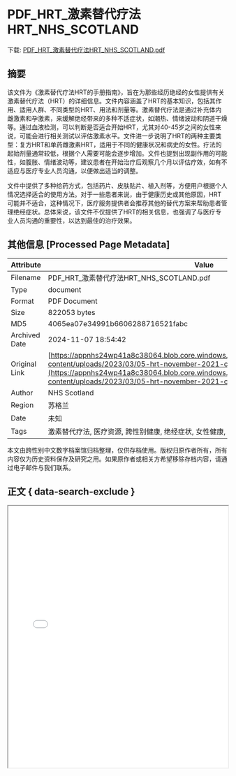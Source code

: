 # PDF_HRT_激素替代疗法HRT_NHS_SCOTLAND

<!-- tcd_download_link -->
下载: [PDF_HRT_激素替代疗法HRT_NHS_SCOTLAND.pdf](PDF_HRT_激素替代疗法HRT_NHS_SCOTLAND.pdf)
<!-- tcd_download_link_end -->

## 摘要

<!-- tcd_abstract -->
该文件为《激素替代疗法HRT的手册指南》，旨在为那些经历绝经的女性提供有关激素替代疗法（HRT）的详细信息。文件内容涵盖了HRT的基本知识，包括其作用、适用人群、不同类型的HRT、用法和剂量等。激素替代疗法是通过补充体内雌激素和孕激素，来缓解绝经带来的多种不适症状，如潮热、情绪波动和阴道干燥等。通过血液检测，可以判断是否适合开始HRT，尤其对40-45岁之间的女性来说，可能会进行相关测试以评估激素水平。文件进一步说明了HRT的两种主要类型：复方HRT和单药雌激素HRT，适用于不同的健康状况和病史的女性。疗法的起始剂量通常较低，根据个人需要可能会逐步增加。文件也提到出现副作用的可能性，如腹胀、情绪波动等，建议患者在开始治疗后观察几个月以评估疗效，如有不适应与医疗专业人员沟通，以便做出适当的调整。

文件中提供了多种给药方式，包括药片、皮肤贴片、植入剂等，方便用户根据个人情况选择适合的使用方法。对于一些患者来说，由于健康历史或其他原因，HRT可能并不适合，这种情况下，医疗服务提供者会推荐其他的替代方案来帮助患者管理绝经症状。总体来说，该文件不仅提供了HRT的相关信息，也强调了与医疗专业人员沟通的重要性，以达到最佳的治疗效果。

<!-- tcd_abstract_end -->

## 其他信息 [Processed Page Metadata]

| Attribute       | Value                                  |
|-----------------|----------------------------------------|
| Filename        | PDF_HRT_激素替代疗法HRT_NHS_SCOTLAND.pdf                             |
| Type            | document                                 |
| Format          | PDF Document                               |
| Size            | 822053 bytes                           |
| MD5             | 4065ea07e34991b6606288716521fabc                                  |
| Archived Date   | 2024-11-07 18:54:42                             |
| Original Link   | [https://appnhs24wp41a8c38064.blob.core.windows.net/blobappnhs24wp41a8c38064/wp-content/uploads/2023/03/05-hrt-november-2021-chinese-simplified.pdf](https://appnhs24wp41a8c38064.blob.core.windows.net/blobappnhs24wp41a8c38064/wp-content/uploads/2023/03/05-hrt-november-2021-chinese-simplified.pdf)                         |
| Author          | NHS Scotland                               |
| Region          | 苏格兰                               |
| Date            | 未知                                 |
| Tags            | 激素替代疗法, 医疗资源, 跨性别健康, 绝经症状, 女性健康, HRT, 医疗指南                                 |

本文由跨性别中文数字档案馆归档整理，仅供存档使用。版权归原作者所有，所有内容仅为历史资料保存及研究之用。如果原作者或相关方希望移除存档内容，请通过电子邮件与我们联系。

## 正文 { data-search-exclude }

<!-- tcd_main_text -->
<iframe src="../PDF_HRT_激素替代疗法HRT_NHS_SCOTLAND.pdf" width="100%" height="600px">
    <p>无法显示PDF，请下载查看。</p>
</iframe>
<!-- tcd_main_text_end -->

